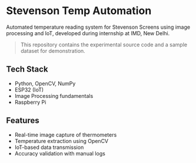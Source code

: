 # Stevenson Temp Automation
Automated temperature reading system for Stevenson Screens using image processing and IoT, developed during internship at IMD, New Delhi.
> This repository contains the experimental source code and a sample dataset for demonstration. 

## Tech Stack
- Python, OpenCV, NumPy
- ESP32 (IoT)
- Image Processing fundamentals
- Raspberry Pi

## Features
- Real-time image capture of thermometers
- Temperature extraction using OpenCV
- IoT-based data transmission
- Accuracy validation with manual logs
